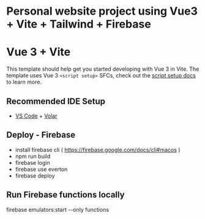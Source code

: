# Personal website project using Vue3 + Vite + Tailwind + Firebase

# Vue 3 + Vite

This template should help get you started developing with Vue 3 in Vite. The template uses Vue 3 `<script setup>` SFCs, check out the [script setup docs](https://v3.vuejs.org/api/sfc-script-setup.html#sfc-script-setup) to learn more.

## Recommended IDE Setup

- [VS Code](https://code.visualstudio.com/) + [Volar](https://marketplace.visualstudio.com/items?itemName=Vue.volar)

## Deploy - Firebase

- install firebase cli ( https://firebase.google.com/docs/cli#macos )
- npm run build
- firebase login
- firebase use everton
- firebase deploy

## Run Firebase functions locally

firebase emulators:start --only functions
